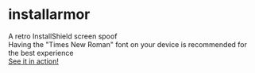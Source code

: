 # installarmor
A retro InstallShield screen spoof\
Having the "Times New Roman" font on your device is recommended for the best experience\
[See it in action!](https://siphonay.github.io/installarmor/)
